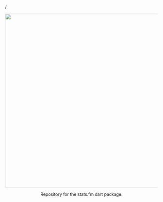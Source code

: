 <Joellopez>/<p align="center">
  <a href="https://stats.fm">
    <picture width="572">
      <source media="(prefers-color-scheme: dark)" srcset="https://stats.fm/images/banner_transparent.png">
      <img src="https://stats.fm/images/banner.png" width="572">
    </picture>
  </a>
</p>

<p align="center">
  Repository for the stats.fm dart package.
</p>